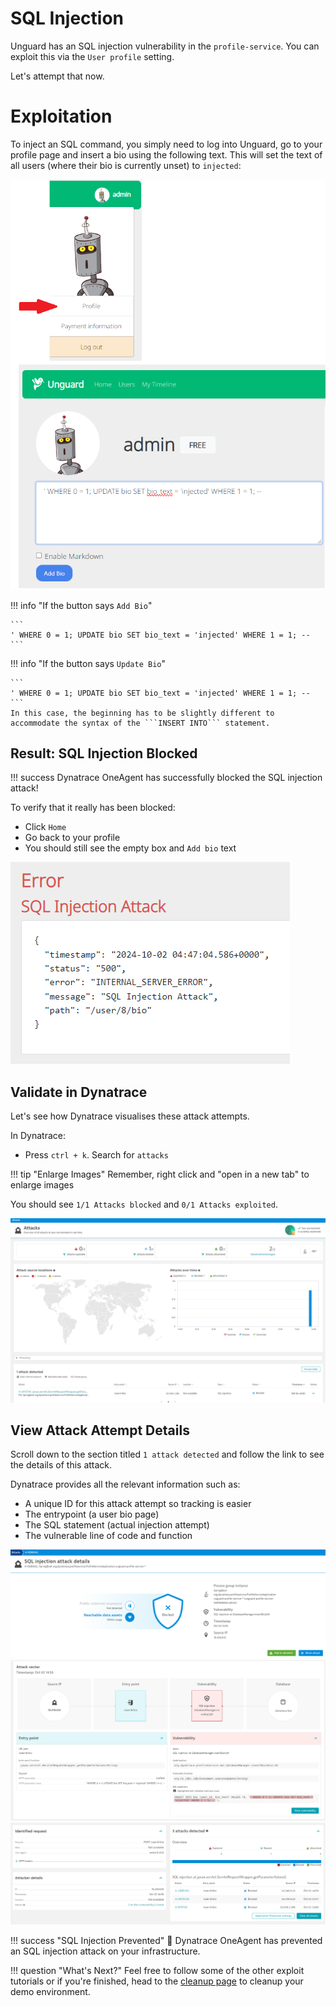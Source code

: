 # SQL Injection

Unguard has an SQL injection vulnerability in the `profile-service`. You can exploit this via the `User profile` setting.

Let's attempt that now.

# Exploitation

To inject an SQL command, you simply need to log into Unguard, go to your profile page and insert a bio using the following text. This will set the text of all users (where their bio is currently unset) to `injected`:

![unguard profile drilldown](../images/unguard-profile-drilldown.png)

!!! info "If the button says `Add Bio`"

    ```
    ' WHERE 0 = 1; UPDATE bio SET bio_text = 'injected' WHERE 1 = 1; --
    ```

!!! info "If the button says `Update Bio`"

    ```
    ' WHERE 0 = 1; UPDATE bio SET bio_text = 'injected' WHERE 1 = 1; --
    ```
    In this case, the beginning has to be slightly different to accommodate the syntax of the ```INSERT INTO``` statement.

## Result: SQL Injection Blocked

!!! success
    Dynatrace OneAgent has successfully blocked the SQL injection attack!

To verify that it really has been blocked:

* Click `Home`
* Go back to your profile
* You should still see the empty box and `Add bio` text

![unguard SQL injection blocked](../images/unguard-sql-injection-blocked.png)

## Validate in Dynatrace

Let's see how Dynatrace visualises these attack attempts.

In Dynatrace:

* Press `ctrl + k`. Search for `attacks`

!!! tip "Enlarge Images"
    Remember, right click and "open in a new tab"
    to enlarge images

You should see `1/1 Attacks blocked` and `0/1 Attacks exploited`.

![attacks screen](../images/dt-attacks-sql-injection-blocked.png)

## View Attack Attempt Details

Scroll down to the section titled `1 attack detected` and follow the link to see the details of this attack.

Dynatrace provides all the relevant information such as:

* A unique ID for this attack attempt so tracking is easier
* The entrypoint (a user bio page)
* The SQL statement (actual injection attempt)
* The vulnerable line of code and function

![attack details 1](../images/dt-attack-details-1.png)
![attack details 2](../images/dt-attack-details-2.png)
![attack details 3](../images/dt-attack-details-3.png)

!!! success "SQL Injection Prevented"
    🎉 Dynatrace OneAgent has prevented an SQL injection attack on your infrastructure.

!!! question "What's Next?"
    Feel free to follow some of the other exploit tutorials or if you're finished, head to the [cleanup page](../cleanup.md) to cleanup your demo environment.